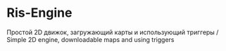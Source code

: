 # Ris-Engine
Простой 2D движок, загружающий карты и использующий триггеры / Simple 2D engine, downloadable maps and using triggers 
